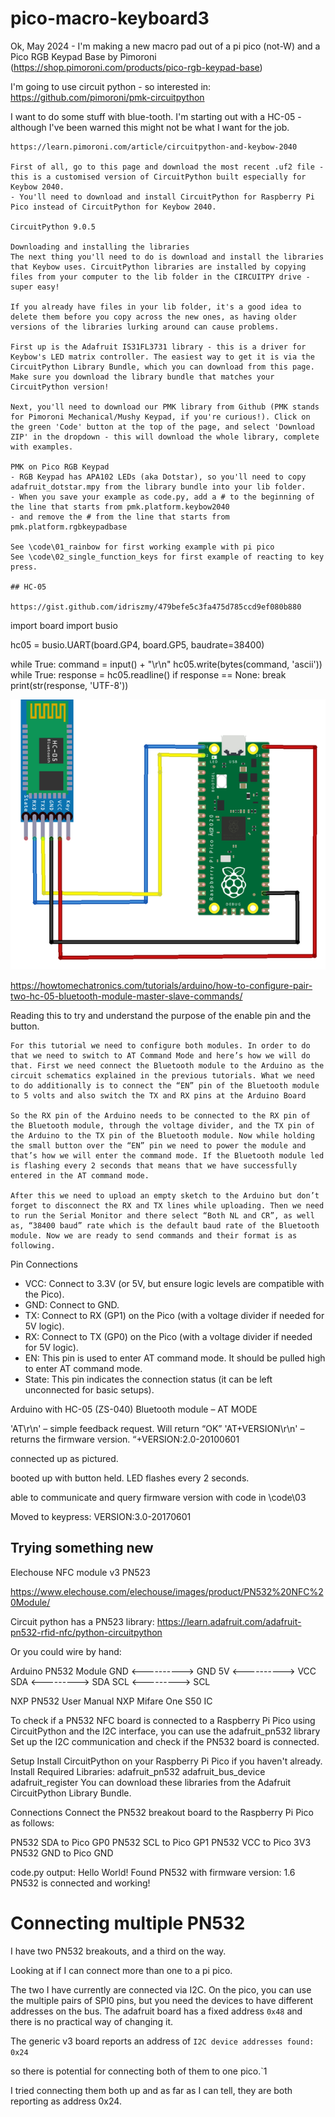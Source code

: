 # pico-macro-keyboard3

Ok, May 2024 - I'm making a new macro pad out of a pi pico (not-W) and a Pico RGB Keypad Base by Pimoroni (https://shop.pimoroni.com/products/pico-rgb-keypad-base)

I'm going to use circuit python - so interested in: https://github.com/pimoroni/pmk-circuitpython

I want to do some stuff with blue-tooth. I'm starting out with a HC-05 - although I've been warned this might not be what I want for the job.


```
https://learn.pimoroni.com/article/circuitpython-and-keybow-2040

First of all, go to this page and download the most recent .uf2 file - this is a customised version of CircuitPython built especially for Keybow 2040.
- You'll need to download and install CircuitPython for Raspberry Pi Pico instead of CircuitPython for Keybow 2040.

CircuitPython 9.0.5

Downloading and installing the libraries
The next thing you'll need to do is download and install the libraries that Keybow uses. CircuitPython libraries are installed by copying files from your computer to the lib folder in the CIRCUITPY drive - super easy!

If you already have files in your lib folder, it's a good idea to delete them before you copy across the new ones, as having older versions of the libraries lurking around can cause problems.

First up is the Adafruit IS31FL3731 library - this is a driver for Keybow's LED matrix controller. The easiest way to get it is via the CircuitPython Library Bundle, which you can download from this page. Make sure you download the library bundle that matches your CircuitPython version!

Next, you'll need to download our PMK library from Github (PMK stands for Pimoroni Mechanical/Mushy Keypad, if you're curious!). Click on the green 'Code' button at the top of the page, and select 'Download ZIP' in the dropdown - this will download the whole library, complete with examples.

PMK on Pico RGB Keypad
- RGB Keypad has APA102 LEDs (aka Dotstar), so you'll need to copy adafruit_dotstar.mpy from the library bundle into your lib folder.
- When you save your example as code.py, add a # to the beginning of the line that starts from pmk.platform.keybow2040 
- and remove the # from the line that starts from pmk.platform.rgbkeypadbase

See \code\01_rainbow for first working example with pi pico
See \code\02_single_function_keys for first example of reacting to key press.

## HC-05

https://gist.github.com/idriszmy/479befe5c3fa475d785ccd9ef080b880

```
import board
import busio

hc05 = busio.UART(board.GP4, board.GP5, baudrate=38400)

while True:
    command = input() + "\r\n"
    hc05.write(bytes(command, 'ascii'))
    while True:
        response = hc05.readline()
        if response == None:
            break
        print(str(response, 'UTF-8'))

![Wiring for HC-05](/readme_img/hc05.png)

https://howtomechatronics.com/tutorials/arduino/how-to-configure-pair-two-hc-05-bluetooth-module-master-slave-commands/

Reading this to try and understand the purpose of the enable pin and the button.

```
For this tutorial we need to configure both modules. In order to do that we need to switch to AT Command Mode and here’s how we will do that. First we need connect the Bluetooth module to the Arduino as the circuit schematics explained in the previous tutorials. What we need to do additionally is to connect the “EN” pin of the Bluetooth module to 5 volts and also switch the TX and RX pins at the Arduino Board

So the RX pin of the Arduino needs to be connected to the RX pin of the Bluetooth module, through the voltage divider, and the TX pin of the Arduino to the TX pin of the Bluetooth module. Now while holding the small button over the “EN” pin we need to power the module and that’s how we will enter the command mode. If the Bluetooth module led is flashing every 2 seconds that means that we have successfully entered in the AT command mode.

After this we need to upload an empty sketch to the Arduino but don’t forget to disconnect the RX and TX lines while uploading. Then we need to run the Serial Monitor and there select “Both NL and CR”, as well as, “38400 baud” rate which is the default baud rate of the Bluetooth module. Now we are ready to send commands and their format is as following.
```

Pin Connections
- VCC: Connect to 3.3V (or 5V, but ensure logic levels are compatible with the Pico).
- GND: Connect to GND.
- TX: Connect to RX (GP1) on the Pico (with a voltage divider if needed for 5V logic).
- RX: Connect to TX (GP0) on the Pico (with a voltage divider if needed for 5V logic).
- EN: This pin is used to enter AT command mode. It should be pulled high to enter AT command mode.
- State: This pin indicates the connection status (it can be left unconnected for basic setups).

Arduino with HC-05 (ZS-040) Bluetooth module – AT MODE

'AT\r\n' – simple feedback request. Will return “OK”
'AT+VERSION\r\n' – returns the firmware version. “+VERSION:2.0-20100601

connected up as pictured.

booted up with button held. LED flashes every 2 seconds.

able to communicate and query firmware version with code in \code\03

Moved to keypress: VERSION:3.0-20170601

## Trying something new

Elechouse NFC module v3 PN523

https://www.elechouse.com/elechouse/images/product/PN532%20NFC%20Module/

Circuit python has a PN523 library:
https://learn.adafruit.com/adafruit-pn532-rfid-nfc/python-circuitpython

Or you could wire by hand:

Arduino    PN532 Module
GND <----------> GND
5V <----------> VCC
SDA <---------> SDA
SCL <---------> SCL

NXP PN532 User Manual
NXP Mifare One S50 IC


To check if a PN532 NFC board is connected to a Raspberry Pi Pico using CircuitPython and the I2C interface, you can use the adafruit_pn532 library
Set up the I2C communication and check if the PN532 board is connected.

Setup
Install CircuitPython on your Raspberry Pi Pico if you haven't already.
Install Required Libraries:
adafruit_pn532
adafruit_bus_device
adafruit_register
You can download these libraries from the Adafruit CircuitPython Library Bundle.

Connections
Connect the PN532 breakout board to the Raspberry Pi Pico as follows:

PN532 SDA to Pico GP0
PN532 SCL to Pico GP1
PN532 VCC to Pico 3V3
PN532 GND to Pico GND

code.py output:
Hello World!
Found PN532 with firmware version: 1.6
PN532 is connected and working!

# Connecting multiple PN532

I have two PN532 breakouts, and a third on the way.

Looking at if I can connect more than one to a pi pico.

The two I have currently are connected via I2C.
On the pico, you can use the multiple pairs of SPI0 pins, but you need the devices to have different addresses on the bus.
The adafruit board has a fixed address ``0x48`` and there is no practical way of changing it.

The generic v3 board reports an address of ``I2C device addresses found: 0x24``

so there is potential for connecting both of them to one pico.`1

I tried connecting them both up and as far as I can tell, they are both reporting as address 0x24.